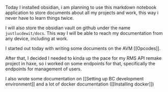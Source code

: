 Today I installed obsidian, i am planning to use this markdown notebook application to store documents about all my projects and work, this way i never have to learn things twice.

I will also store the obsidian vault on github under the name `justlucdewit/docs`. This way I will be able to reach my documentation from any device, including at work.

I started out today with writing some documents on the AVM [[Opcodes]].

After that, I decided I needed to kinda up the pace for my RMS API remake project in haxe, so i worked on some endpoints for that, specifically the endpoints for management of users.

I also wrote some documentation on [[Setting up BC development environment]] and a lot of docker documentation ([[Installing docker]])